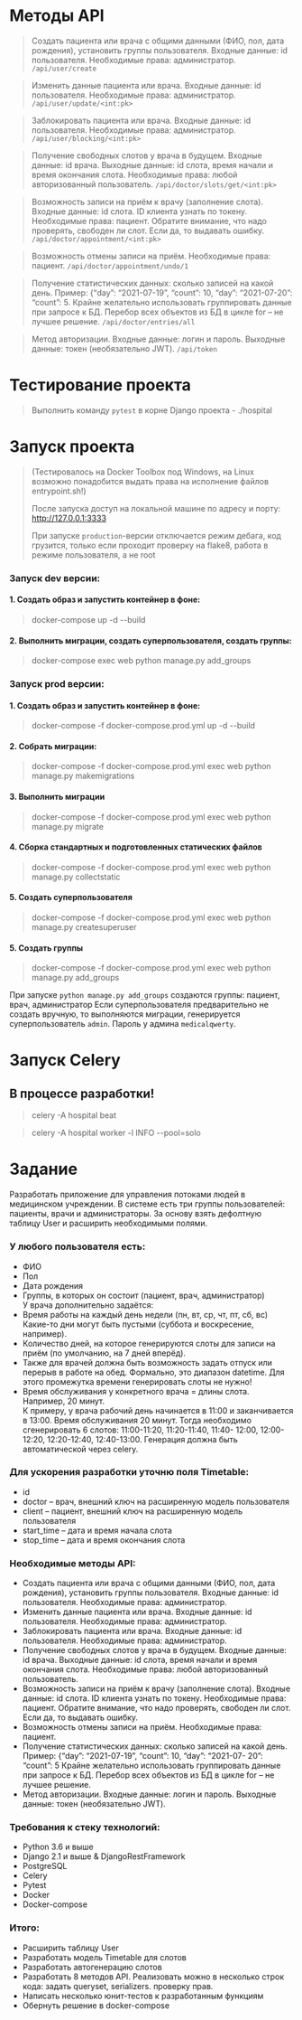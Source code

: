 # Методы API
> Создать пациента или врача с общими данными (ФИО, пол, дата рождения), 
> установить группы пользователя. Входные данные: id пользователя. 
> Необходимые права: администратор. `/api/user/create`

> Изменить данные пациента или врача. Входные данные: id пользователя. 
> Необходимые права: администратор. `/api/user/update/<int:pk>`

> Заблокировать пациента или врача. Входные данные: id пользователя. 
> Необходимые права: администратор. `/api/user/blocking/<int:pk>`

> Получение свободных слотов у врача в будущем. Входные данные: id врача. 
> Выходные данные: id слота, время начали и время окончания слота. 
> Необходимые права: любой авторизованный пользователь. `/api/doctor/slots/get/<int:pk>`

> Возможность записи на приём к врачу (заполнение слота). 
> Входные данные: id слота. ID клиента узнать по токену. 
> Необходимые права: пациент. Обратите внимание, что надо проверять, свободен ли слот. 
> Если да, то выдавать ошибку. `/api/doctor/appointment/<int:pk>`

> Возможность отмены записи на приём. 
> Необходимые права: пациент. `/api/doctor/appointment/undo/1`

> Получение статистических данных: сколько записей на какой день. 
> Пример: {“day”: “2021-07-19”, “count”: 10, “day”: “2021-07-20”: “count”: 5. 
> Крайне желательно использовать группировать данные при запросе к БД. 
> Перебор всех объектов из БД в цикле for – не лучшее решение. `/api/doctor/entries/all`

> Метод авторизации. Входные данные: логин и пароль. 
> Выходные данные: токен (необязательно JWT). `/api/token`

# Тестирование проекта
> Выполнить команду `pytest` в корне Django проекта - ./hospital

# Запуск проекта
> (Тестировалось на Docker Toolbox под Windows, на Linux возможно понадобится выдать права на исполнение файлов entrypoint.sh!)
>
> После запуска доступ на локальной машине по адресу и порту: http://127.0.0.1:3333
>
> При запуске `production`-версии отключается режим дебага, код грузится, только если проходит проверку на flake8, работа в режиме пользователя, а не root

### Запуск dev версии:
#### 1. Создать образ и запустить контейнер в фоне:
> docker-compose  up -d --build 
#### 2. Выполнить миграции, создать суперпользователя, создать группы:
> docker-compose exec web python manage.py add_groups


### Запуск prod версии:
#### 1. Создать образ и запустить контейнер в фоне:
> docker-compose -f docker-compose.prod.yml  up -d --build 
#### 2. Собрать миграции:
> docker-compose -f docker-compose.prod.yml exec web python manage.py makemigrations
#### 3. Выполнить миграции
> docker-compose -f docker-compose.prod.yml exec web python manage.py migrate
#### 4. Сборка стандартных и подготовленных статических файлов 
> docker-compose -f docker-compose.prod.yml exec web python manage.py collectstatic
#### 5. Создать суперпользователя
> docker-compose -f docker-compose.prod.yml exec web python manage.py createsuperuser
#### 5. Создать группы
> docker-compose -f docker-compose.prod.yml exec web python manage.py add_groups

 При запуске `python manage.py add_groups` создаются группы: пациент, врач, администратор 
 Если суперпользователя предварительно не создать вручную, то выполняются миграции, 
 генерируется суперпользователь `admin`. Пароль у админа `medicalqwerty`.


# Запуск Celery
## В процессе разработки!

> celery -A hospital beat

> celery -A hospital worker -l INFO --pool=solo


# Задание

Разработать приложение для управления потоками людей в
медицинском учреждении. В системе есть три группы пользователей:
пациенты, врачи и администраторы. За основу взять дефолтную таблицу User
и расширить необходимыми полями.

### У любого пользователя есть:
- ФИО
- Пол
- Дата рождения
- Группы, в которых он состоит (пациент, врач, администратор)
<br>У врача дополнительно задаётся:
- Время работы на каждый день недели (пн, вт, ср, чт, пт, сб, вс)
Какие-то дни могут быть пустыми (суббота и воскресение,
например).
- Количество дней, на которое генерируются слоты для записи на
приём (по умолчанию, на 7 дней вперёд).
- Также для врачей должна быть возможность задать отпуск или
перерыв в работе на обед. Формально, это диапазон datetime.
Для этого промежутка времени генерировать слоты не нужно!
- Время обслуживания у конкретного врача = длины слота.
Например, 20 минут.
<br>К примеру, у врача рабочий день начинается в 11:00 и
заканчивается в 13:00. Время обслуживания 20 минут. Тогда
необходимо сгенерировать 6 слотов: 11:00-11:20, 11:20-11:40, 11:40-
12:00, 12:00-12:20, 12:20-12:40, 12:40-13:00. Генерация должна быть
автоматической через celery.

### Для ускорения разработки уточню поля Timetable:
- id
- doctor – врач, внешний ключ на расширенную модель
пользователя
- client – пациент, внешний ключ на расширенную модель
пользователя
- start_time – дата и время начала слота
- stop_time – дата и время окончания слота

### Необходимые методы API:
- Создать пациента или врача с общими данными (ФИО, пол, дата
рождения), установить группы пользователя. Входные данные: id
пользователя. Необходимые права: администратор.
- Изменить данные пациента или врача. Входные данные: id
пользователя. Необходимые права: администратор.
- Заблокировать пациента или врача. Входные данные: id
пользователя. Необходимые права: администратор.
- Получение свободных слотов у врача в будущем. Входные
данные: id врача. Выходные данные: id слота, время начали и
время окончания слота. Необходимые права: любой
авторизованный пользователь.
- Возможность записи на приём к врачу (заполнение слота).
Входные данные: id слота. ID клиента узнать по токену.
Необходимые права: пациент. Обратите внимание, что надо
проверять, свободен ли слот. Если да, то выдавать ошибку.
- Возможность отмены записи на приём. Необходимые права:
пациент.
- Получение статистических данных: сколько записей на какой
день. Пример: {“day”: “2021-07-19”, “count”: 10, “day”: “2021-07-
20”: “count”: 5 Крайне желательно использовать группировать
данные при запросе к БД. Перебор всех объектов из БД в цикле
for – не лучшее решение.
-  Метод авторизации. Входные данные: логин и пароль. Выходные
данные: токен (необязательно JWT).

### Требования к стеку технологий:
- Python 3.6 и выше
- Django 2.1 и выше & DjangoRestFramework
- PostgreSQL
- Celery
- Pytest
- Docker
- Docker-compose

### Итого:
- Расширить таблицу User
- Разработать модель Timetable для слотов
- Разработать автогенерацию слотов
- Разработать 8 методов API. Реализовать можно в несколько строк
кода: задать queryset, serializers. проверку прав.
- Написать несколько юнит-тестов к разработанным функциям
- Обернуть решение в docker-compose